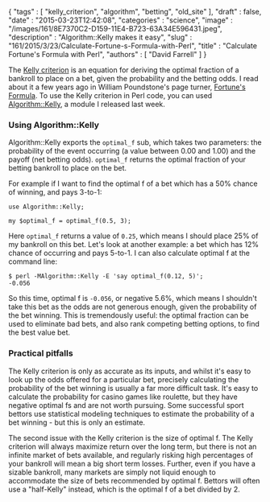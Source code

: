 {
   "tags" : [
      "kelly_criterion",
      "algorithm",
      "betting",
      "old_site"
   ],
   "draft" : false,
   "date" : "2015-03-23T12:42:08",
   "categories" : "science",
   "image" : "/images/161/8E7370C2-D159-11E4-B723-63A34E596431.jpeg",
   "description" : "Algorithm::Kelly makes it easy",
   "slug" : "161/2015/3/23/Calculate-Fortune-s-Formula-with-Perl",
   "title" : "Calculate Fortune's Formula with Perl",
   "authors" : [
      "David Farrell"
   ]
}


The [Kelly criterion](https://en.wikipedia.org/wiki/Kelly_criterion) is an equation for deriving the optimal fraction of a bankroll to place on a bet, given the probability and the betting odds. I read about it a few years ago in William Poundstone's page turner, [Fortune's Formula](http://www.amazon.com/Fortunes-Formula-Scientific-Betting-Casinos-ebook/dp/B000SBTWNC). To use the Kelly criterion in Perl code, you can used [Algorithm::Kelly](https://metacpan.org/pod/Algorithm::Kelly), a module I released last week.

### Using Algorithm::Kelly

Algorithm::Kelly exports the `optimal_f` sub, which takes two parameters: the probability of the event occurring (a value between 0.00 and 1.00) and the payoff (net betting odds). `optimal_f` returns the optimal fraction of your betting bankroll to place on the bet.

For example if I want to find the optimal f of a bet which has a 50% chance of winning, and pays 3-to-1:

``` prettyprint
use Algorithm::Kelly;

my $optimal_f = optimal_f(0.5, 3);
```

Here `optimal_f` returns a value of `0.25`, which means I should place 25% of my bankroll on this bet. Let's look at another example: a bet which has 12% chance of occurring and pays 5-to-1. I can also calculate optimal f at the command line:

``` prettyprint
$ perl -MAlgorithm::Kelly -E 'say optimal_f(0.12, 5)';
-0.056
```

So this time, optimal f is `-0.056`, or negative 5.6%, which means I shouldn't take this bet as the odds are not generous enough, given the probability of the bet winning. This is tremendously useful: the optimal fraction can be used to eliminate bad bets, and also rank competing betting options, to find the best value bet.

### Practical pitfalls

The Kelly criterion is only as accurate as its inputs, and whilst it's easy to look up the odds offered for a particular bet, precisely calculating the probability of the bet winning is usually a far more difficult task. It's easy to calculate the probability for casino games like roulette, but they have negative optimal fs and are not worth pursuing. Some successful sport bettors use statistical modeling techniques to estimate the probability of a bet winning - but this is only an estimate.

The second issue with the Kelly criterion is the size of optimal f. The Kelly criterion will always maximize return over the long term, but there is not an infinite market of bets available, and regularly risking high percentages of your bankroll will mean a big short term losses. Further, even if you have a sizable bankroll, many markets are simply not liquid enough to accommodate the size of bets recommended by optimal f. Bettors will often use a "half-Kelly" instead, which is the optimal f of a bet divided by 2.
